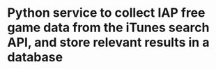 # Python service to collect IAP free game data from the iTunes search API, and store relevant results in a database
